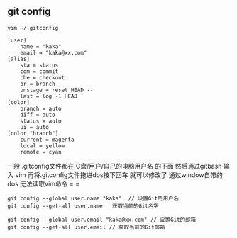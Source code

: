 ## git config

```
vim ~/.gitconfig
```

```
[user]
    name = "kaka"
    email = "kaka@xx.com"
[alias]
    sta = status
    com = commit
    che = checkout
    br = branch
    unstage = reset HEAD --
    last = log -1 HEAD
[color]
    branch = auto
    diff = auto
    status = auto
    ui = auto
[color "branch"]
    current = magenta
    local = yellow
    remote = cyan
```

一般 .gitconfig文件都在  C盘/用户/自己的电脑用户名 的下面
然后通过gitbash 输入 vim 再将.gitconfig文件拖进dos按下回车 就可以修改了 
通过window自带的 dos 无法读取vim命令 = =

```
git config --global user.name "kaka"  // 设置Git的用户名
git config --get-all user.name   获取当前的Git名字

git config --global user.email "kaka@xx.com" // 设置Git的邮箱
git config --get-all user.email // 获取当前的Git邮箱

```